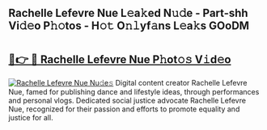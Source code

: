 ## Rachelle Lefevre Nue L𝚎a𝚔ed N𝚞𝚍e - Part-shh Vi𝚍𝚎o P𝚑𝚘tos - H𝚘𝚝 O𝚗𝚕yf𝚊ns L𝚎a𝚔s GOoDM

# <h2><a href="http://kf13kcl.oniu.top/?m=Rachelle+Lefevre+Nue">🔗👉 🔴 Rachelle Lefevre Nue P𝚑ot𝚘𝚜 V𝚒d𝚎o</a></h2>

[![Rachelle Lefevre Nue Nu𝚍e𝚜](https://i.imgur.com/0qMVB7G.gif)](http://kf13kcl.oniu.top/?m=Rachelle+Lefevre+Nue)
Digital content creator Rachelle Lefevre Nue, famed for publishing dance and lifestyle ideas, through performances and personal vlogs. Dedicated social justice advocate Rachelle Lefevre Nue, recognized for their passion and efforts to promote equality and justice for all.  
